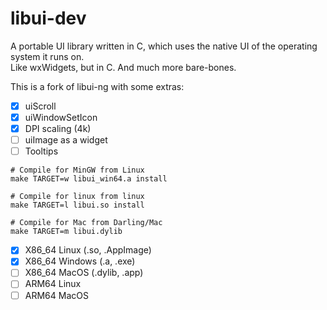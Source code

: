 # libui-dev
A portable UI library written in C, which uses the native UI of the operating system it runs on.  
Like wxWidgets, but in C. And much more bare-bones.

This is a fork of libui-ng with some extras:
- [x] uiScroll
- [x] uiWindowSetIcon
- [x] DPI scaling (4k)
- [ ] uiImage as a widget
- [ ] Tooltips

```
# Compile for MinGW from Linux
make TARGET=w libui_win64.a install

# Compile for linux from linux
make TARGET=l libui.so install

# Compile for Mac from Darling/Mac
make TARGET=m libui.dylib
```

- [x] X86_64 Linux (.so, .AppImage)
- [x] X86_64 Windows (.a, .exe)
- [ ] X86_64 MacOS (.dylib, .app)
- [ ] ARM64 Linux
- [ ] ARM64 MacOS
